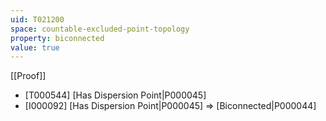 ```yaml
---
uid: T021200
space: countable-excluded-point-topology
property: biconnected
value: true
---
```

[[Proof]]

* [T000544] [Has Dispersion Point|P000045]
* [I000092] [Has Dispersion Point|P000045] => [Biconnected|P000044]


